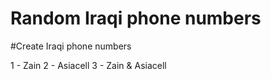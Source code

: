 # Random Iraqi phone numbers


#Create Iraqi phone numbers

1 - Zain
2 - Asiacell
3 - Zain & Asiacell
